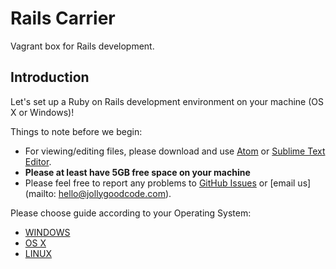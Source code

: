 # Rails Carrier

Vagrant box for Rails development.

## Introduction

Let's set up a Ruby on Rails development environment on your machine (OS X or Windows)!

Things to note before we begin:

- For viewing/editing files, please download and use [Atom](https://atom.io/) or [Sublime Text Editor](http://www.sublimetext.com/2).
- **Please at least have 5GB free space on your machine**
- Please feel free to report any problems to [GitHub Issues](https://github.com/jollygoodcode/rails-carrier/issues) or [email us](mailto: hello@jollygoodcode.com).


Please choose guide according to your Operating System:

- [WINDOWS](/README-WINDOWS.md)
- [OS X](/README-OSX.md)
- [LINUX](/README-LINUX.md)
